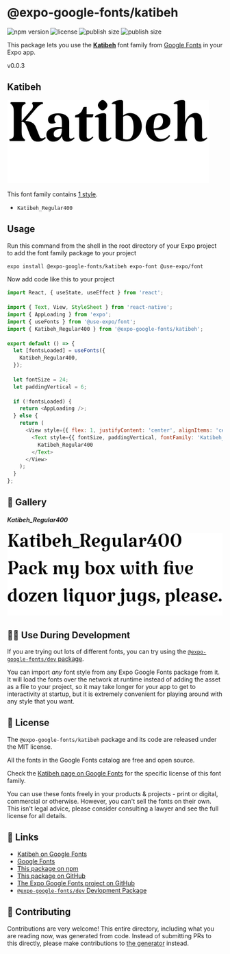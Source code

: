 # @expo-google-fonts/katibeh

![npm version](https://flat.badgen.net/npm/v/@expo-google-fonts/katibeh)
![license](https://flat.badgen.net/github/license/expo/google-fonts)
![publish size](https://flat.badgen.net/packagephobia/install/@expo-google-fonts/katibeh)
![publish size](https://flat.badgen.net/packagephobia/publish/@expo-google-fonts/katibeh)

This package lets you use the [**Katibeh**](https://fonts.google.com/specimen/Katibeh) font family from [Google Fonts](https://fonts.google.com/) in your Expo app.

v0.0.3

## Katibeh

![Katibeh](./font-family.png)

This font family contains [1 style](#-gallery).

- `Katibeh_Regular400`

## Usage

Run this command from the shell in the root directory of your Expo project to add the font family package to your project
```sh
expo install @expo-google-fonts/katibeh expo-font @use-expo/font
```

Now add code like this to your project
```js
import React, { useState, useEffect } from 'react';

import { Text, View, StyleSheet } from 'react-native';
import { AppLoading } from 'expo';
import { useFonts } from '@use-expo/font';
import { Katibeh_Regular400 } from '@expo-google-fonts/katibeh';

export default () => {
  let [fontsLoaded] = useFonts({
    Katibeh_Regular400,
  });

  let fontSize = 24;
  let paddingVertical = 6;

  if (!fontsLoaded) {
    return <AppLoading />;
  } else {
    return (
      <View style={{ flex: 1, justifyContent: 'center', alignItems: 'center' }}>
        <Text style={{ fontSize, paddingVertical, fontFamily: 'Katibeh_Regular400' }}>
          Katibeh_Regular400
        </Text>
      </View>
    );
  }
};

```

## 🔡 Gallery

##### Katibeh_Regular400
![Katibeh_Regular400](./16765d8ec4094a1fc5253399ebcf655c81c391de1a03f36d75059b0118e154a0.ttf.png)


## 👩‍💻 Use During Development

If you are trying out lots of different fonts, you can try using the [`@expo-google-fonts/dev` package](https://github.com/expo/google-fonts/tree/master/font-packages/dev#readme).

You can import *any* font style from any Expo Google Fonts package from it. It will load the fonts
over the network at runtime instead of adding the asset as a file to your project, so it may take longer
for your app to get to interactivity at startup, but it is extremely convenient
for playing around with any style that you want.

## 📖 License

The `@expo-google-fonts/katibeh` package and its code are released under the MIT license.

All the fonts in the Google Fonts catalog are free and open source.

Check the [Katibeh page on Google Fonts](https://fonts.google.com/specimen/Katibeh) for the specific license of this font family.

You can use these fonts freely in your products & projects - print or digital, commercial or otherwise. However, you can't sell the fonts on their own. This isn't legal advice, please consider consulting a lawyer and see the full license for all details.

## 🔗 Links

- [Katibeh on Google Fonts](https://fonts.google.com/specimen/Katibeh)
- [Google Fonts](https://fonts.google.com/)
- [This package on npm](https://www.npmjs.com/package/@expo-google-fonts/katibeh)
- [This package on GitHub](https://github.com/expo/google-fonts/tree/master/font-packages/katibeh)
- [The Expo Google Fonts project on GitHub](https://github.com/expo/google-fonts)
- [`@expo-google-fonts/dev` Devlopment Package](https://github.com/expo/google-fonts/tree/master/font-packages/dev)


## 🤝 Contributing

Contributions are very welcome! This entire directory, including what you are reading now, was generated from code. Instead of submitting PRs to this directly, please make contributions to [the generator](https://github.com/expo/google-fonts/tree/master/packages/generator) instead.

